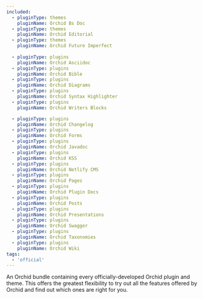 ```yaml
---
included:
  - pluginType: themes
    pluginName: Orchid Bs Doc
  - pluginType: themes
    pluginName: Orchid Editorial
  - pluginType: themes
    pluginName: Orchid Future Imperfect
    
  - pluginType: plugins
    pluginName: Orchid Asciidoc
  - pluginType: plugins
    pluginName: Orchid Bible
  - pluginType: plugins
    pluginName: Orchid Diagrams
  - pluginType: plugins
    pluginName: Orchid Syntax Highlighter
  - pluginType: plugins
    pluginName: Orchid Writers Blocks

  - pluginType: plugins
    pluginName: Orchid Changelog
  - pluginType: plugins
    pluginName: Orchid Forms
  - pluginType: plugins
    pluginName: Orchid Javadoc
  - pluginType: plugins
    pluginName: Orchid KSS
  - pluginType: plugins
    pluginName: Orchid Netlify CMS
  - pluginType: plugins
    pluginName: Orchid Pages
  - pluginType: plugins
    pluginName: Orchid Plugin Docs
  - pluginType: plugins
    pluginName: Orchid Posts
  - pluginType: plugins
    pluginName: Orchid Presentations
  - pluginType: plugins
    pluginName: Orchid Swagger
  - pluginType: plugins
    pluginName: Orchid Taxonomies
  - pluginType: plugins
    pluginName: Orchid Wiki
tags:
  - 'official'
---
```


An Orchid bundle containing every officially-developed Orchid plugin and theme. This offers the greatest flexibility to 
try out all the features offered by Orchid and find out which ones are right for you. 